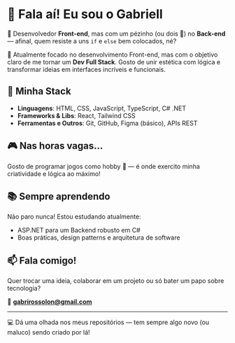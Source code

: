 # 👋 Fala aí! Eu sou o Gabriell

🎨 Desenvolvedor **Front-end**, mas com um pézinho (ou dois 👣) no **Back-end** — afinal, quem resiste a uns `if` e `else` bem colocados, né?

🚀 Atualmente focado no desenvolvimento Front-end, mas com o objetivo claro de me tornar um **Dev Full Stack**. Gosto de unir estética com lógica e transformar ideias em interfaces incríveis e funcionais.

## 🧠 Minha Stack
- **Linguagens**: HTML, CSS, JavaScript, TypeScript, C# .NET
- **Frameworks & Libs**: React, Tailwind CSS
- **Ferramentas e Outros**: Git, GitHub, Figma (básico), APIs REST

## 🎮 Nas horas vagas...
Gosto de programar jogos como hobby 🎲 — é onde exercito minha criatividade e lógica ao máximo!

## 📚 Sempre aprendendo
Não paro nunca! Estou estudando atualmente:
- ASP.NET para um Backend robusto em C#
- Boas práticas, design patterns e arquitetura de software

## 📫 Fala comigo!
Quer trocar uma ideia, colaborar em um projeto ou só bater um papo sobre tecnologia?

📧 **gabrirossolon@gmail.com**

---

💻 Dá uma olhada nos meus repositórios — tem sempre algo novo (ou maluco) sendo criado por lá!
